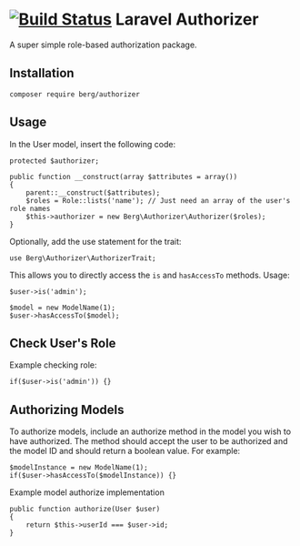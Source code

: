 [![Build Status](https://travis-ci.org/mrberggg/authorizer.svg)](https://travis-ci.org/mrberggg/authorizer)
Laravel Authorizer
==================

A super simple role-based authorization package.


Installation
------------
`composer require berg/authorizer`


Usage
-----

In the User model, insert the following code:

    protected $authorizer;

    public function __construct(array $attributes = array())
    {
        parent::__construct($attributes);
        $roles = Role::lists('name'); // Just need an array of the user's role names
        $this->authorizer = new Berg\Authorizer\Authorizer($roles);
    }

Optionally, add the use statement for the trait:

    use Berg\Authorizer\AuthorizerTrait;
    
This allows you to directly access the `is` and `hasAccessTo` methods. Usage:

    $user->is('admin');
    
    $model = new ModelName(1);
    $user->hasAccessTo($model);


Check User's Role
-----------------

Example checking role:

    if($user->is('admin')) {}


Authorizing Models
------------------

To authorize models, include an authorize method in the model you wish to have authorized. The method should accept the user to be authorized and the model ID and should return a boolean value. For example:

    $modelInstance = new ModelName(1);
    if($user->hasAccessTo($modelInstance)) {}
    
Example model authorize implementation

    public function authorize(User $user)
    {
        return $this->userId === $user->id;
    }
    